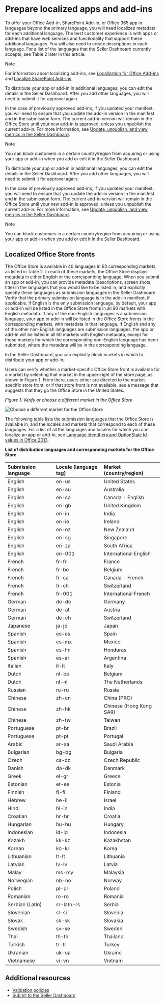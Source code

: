 # Prepare localized apps and add-ins

To offer your Office Add-in, SharePoint Add-in, or Office 365 app in languages beyond the primary language, you will need localized metadata for each additional language. The best customer experience is with apps or add-ins that have web services and functionality that support these additional languages. You will also need to create descriptions in each language. For a list of the languages that the Seller Dashboard currently accepts, see Table 2 later in this article.
 


> [!NOTE]
> For information about localizing add-ins, see  [Localization for Office Add-ins](https://dev.office.com/docs/add-ins/develop/localization) and [Localize SharePoint Add-ins](https://docs.microsoft.com/en-us/sharepoint/dev/sp-add-ins/localize-sharepoint-add-ins). 
 


To distribute your app or add-in in additional languages, you can edit the details in the Seller Dashboard. After you add other languages, you will need to submit it for approval again. 
 

 

 

In the case of previously approved add-ins, if you updated your manifest, you will need to ensure that you update the add-in version in the manifest and in the submission form. The current add-in version will remain in the Office Store until your new add-in is approved, unless you unpublish the current add-in. For more information, see  [Update, unpublish, and view metrics in the Seller Dashboard](update-unpublish-and-view-metrics.md). 
 

> [!NOTE]
> You can block customers in a certain country/region from acquiring or using your app or add-in when you add or edit it in the Seller Dashboard.
 

To distribute your app or add-in in additional languages, you can edit the details in the Seller Dashboard. After you add other languages, you will need to submit it for approval again. 
 

 

 
In the case of previously approved add-ins, if you updated your manifest, you will need to ensure that you update the add-in version in the manifest and in the submission form. The current add-in version will remain in the Office Store until your new add-in is approved, unless you unpublish the current add-in. For more information, see  [Update, unpublish, and view metrics in the Seller Dashboard](update-unpublish-and-view-metrics.md). 
 
> [!NOTE]
> You can block customers in a certain country/region from acquiring or using your app or add-in when you add or edit it in the Seller Dashboard.
 


## Localized Office Store fronts

The Office Store is available in 40 languages in 60 corresponding markets, as listed in Table 2. In each of these markets, the Office Store displays metadata in either English or the corresponding language. When you submit an app or add-in, you can provide metadata (descriptions, screen shots, title) in the languages that you would like to be listed in, and explicitly specify these languages as submission languages in the Seller Dashboard. Verify that the primary submission language is in the add-in manifest, if applicable. If English is the only submission language, by default, your app or add-in will be listed in the Office Store fronts in all 60 markets with English metadata. If any of the non-English languages is a submission language, your app or add-in will be listed in the Office Store fronts in the corresponding markets, with metadata in that language. If English and any of the other non-English languages are submission languages, the app or add-in will be listed in all 60 markets with English metadata, except for those markets for which the corresponding non-English language has been submitted, where the metadata will be in the corresponding language.
 

 
In the Seller Dashboard, you can explicitly block markets in which to distribute your app or add-in. 
 

 
Users can verify whether a market-specific Office Store front is available for a market by selecting that market in the upper-right of the store page, as shown in Figure 1. From there, users either are directed to the market-specific store front, or if that store front is not available, see a message that suggests that they go the Office Store in the United States.
 

 

*Figure 1. Verify or choose a different market in the Office Store*

![Choose a different market for the Office Store](/images/mod-office15-office-store-choose-market.png)
 
The following table lists the submission languages that the Office Store is available in, and the locales and markets that correspond to each of these languages. For a list of all the languages and locales for which you can localize an app or add-in, see [Language identifiers and OptionState Id values in Office 2013](http://technet.microsoft.com/en-us/library/cc179219%28Office.15%29.aspx).
 

 

**List of distribution languages and corresponding markets for the Office Store**


|**Submission language**|**Locale (language tag)**|**Market (country/region)**|
|:-----|:-----|:-----|
|English|en-us|United States|
|English|en-au|Australia|
|English|en-ca|Canada - English|
|English|en-gb|United Kingdom|
|English|en-in|India|
|English|en-ie|Ireland|
|English|en-nz|New Zealand|
|English|en-sg|Singapore|
|English|en-za|South Africa|
|English|en-001|International English|
|French|fr-fr|France|
|French|fr-be|Belgium|
|French|fr-ca|Canada - French|
|French|fr-ch|Switzerland|
|French|fr-001|International French|
|German|de-de|Germany|
|German|de-at|Austria|
|German|de-ch|Switzerland|
|Japanese|ja-jp|Japan|
|Spanish|es-es|Spain|
|Spanish|es-mx|Mexico|
|Spanish|es-hn|Honduras|
|Spanish|es-ar|Argentina|
|Italian|it-it|Italy|
|Dutch|nl-be|Belgium|
|Dutch|nl-nl|The Netherlands|
|Russian|ru-ru|Russia|
|Chinese |zh-cn|China (PRC)|
|Chinese |zh-hk|Chinese (Hong Kong SAR)|
|Chinese |zh-tw|Taiwan|
| Portuguese|pt-br|Brazil|
|Portuguese|pt-pt|Portugal|
|Arabic|ar-sa|Saudi Arabia|
|Bulgarian|bg-bg|Bulgaria|
|Czech|cs-cz|Czech Republic|
|Danish|da-dk|Denmark|
|Greek|el-gr|Greece|
|Estonian| et-ee|Estonia|
|Finnish|fi-fi|Finland|
|Hebrew|he-il|Israel|
|Hindi|hi-in|India|
|Croatian|hr-hr|Croatia|
|Hungarian|hu-hu|Hungary|
|Indonesian|id-id|Indonesia|
|Kazakh|kk-kz|Kazakhstan|
|Korean|ko-kr|Korea|
|Lithuanian|lt-lt|Lithuania|
|Latvian|lv-lv|Latvia|
|Malay|ms-my|Malaysia|
|Norwegian|nb-no|Norway|
|Polish|pl-pl|Poland|
|Romanian|ro-ro|Romania|
|Serbian (Latin)|sr-latn-rs|Serbia|
|Slovenian|sl-si|Slovenia|
|Slovak|sk-sk|Slovakia|
|Swedish|sv-se|Sweden|
|Thai|th-th|Thailand|
|Turkish|tr-tr|Turkey|
|Ukranian|uk-ua|Ukraine|
|Vietnamese|vi-vn|Vietnam|

## Additional resources
<a name="bk_addresources"> </a>

-  [Validation policies](validation-policies.md) 
-  [Submit to the Seller Dashboard](use-the-seller-dashboard-to-submit-to-the-office-store.md)
    
 

